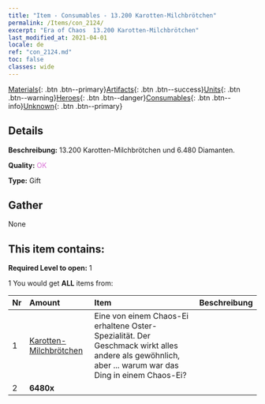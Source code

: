```yaml
---
title: "Item - Consumables - 13.200 Karotten-Milchbrötchen"
permalink: /Items/con_2124/
excerpt: "Era of Chaos  13.200 Karotten-Milchbrötchen"
last_modified_at: 2021-04-01
locale: de
ref: "con_2124.md"
toc: false
classes: wide
---
```

 [Materials](/de/Items/){: .btn .btn--primary}[Artifacts](/de/Items/Artifacts/){: .btn .btn--success}[Units](/de/Items/Units/){: .btn .btn--warning}[Heroes](/de/Items/Heroes/){: .btn .btn--danger}[Consumables](/de/Items/Consumables/){: .btn .btn--info}[Unknown](/de/Items/Unknown/){: .btn .btn--primary}

## Details
 **Beschreibung:** 13.200 Karotten-Milchbrötchen und 6.480 Diamanten.

 **Quality:** <span style="color: #DA70D6">OK</span>

 **Type:** Gift

## Gather

  None

## This item contains:

 **Required Level to open:** 1

 1 You would get **ALL** items  from:

  | Nr | Amount |     Item    | Beschreibung |
  |:---|:-------|:------------|:-----------:|
  | 1 | [Karotten-Milchbrötchen](/de/Items/con_2119/) | Eine von einem Chaos-Ei erhaltene Oster-Spezialität. Der Geschmack wirkt alles andere als gewöhnlich, aber ... warum war das Ding in einem Chaos-Ei? | 
  | 2 |  **6480x** | <i class="fas fa-gem"/> |  | 
